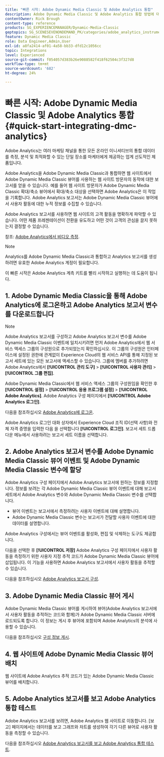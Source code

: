 ```yaml
---
title: "빠른 시작: Adobe Dynamic Media Classic 및 Adobe Analytics 통합"
description: Adobe Dynamic Media Classic 및 Adobe Analytics 통합 방법에 대한 소개 및 빠른 시작입니다.
contentOwner: Rick Brough
content-type: reference
products: SG_EXPERIENCEMANAGER/Dynamic-Media-Classic
geptopics: SG_SCENESEVENONDEMAND_PK/categories/adobe_analytics_instrumentation_kit
feature: Dynamic Media Classic
role: Data Engineer,Admin,User
exl-id: a8fa2414-af01-4a58-bb33-dfd12c1056cc
topic: Integrations
level: Experienced
source-git-commit: f054057d383b26e9088582f418f62504c3f327d8
workflow-type: tm+mt
source-wordcount: '682'
ht-degree: 24%

---
```


# 빠른 시작: Adobe Dynamic Media Classic 및 Adobe Analytics 통합 {#quick-start-integrating-dmc-analytics}

Adobe Analytics는 여러 마케팅 채널을 통한 모든 온라인 이니셔티브의 통합 데이터를 측정, 분석 및 최적화할 수 있는 단일 장소를 마케터에게 제공하는 업계 선도적인 제품입니다.

Adobe Analytics을 Adobe Dynamic Media Classic과 통합하면 웹 사이트에서 Adobe Dynamic Media Classic 뷰어를 사용하는 웹 사이트 방문자의 동작에 대한 보고서를 얻을 수 있습니다. 예를 들어 웹 사이트 방문자가 Adobe Dynamic Media Classic 확대/축소 뷰어에서 확대/축소 대상을 선택하면 Adobe Analytics은 이 작업을 기록합니다. Adobe Analytics 보고서는 Adobe Dynamic Media Classic 뷰어에서 사용자 활동에 대한 누적 정보를 수집할 수 있습니다.

Adobe Analytics 보고서를 사용하면 웹 사이트의 고객 활동을 명확하게 파악할 수 있습니다. 어떤 제품 프레젠테이션이 전환을 유도하고 어떤 것이 고객의 관심을 끌지 못하는지 결정할 수 있습니다.

참조: [Adobe Analytics에서 비디오 측정](https://experienceleague.adobe.com/en/docs/media-analytics/using/media-overview).

>[!NOTE]
>
>Analytics를 Adobe Dynamic Media Classic과 통합하고 Analytics 보고서를 생성하려면 유효한 Adobe Analytics 계정이 필요합니다.

이 빠른 시작은 Adobe Analytics 계측 키트를 빨리 시작하고 실행하는 데 도움이 됩니다.

## 1. Adobe Dynamic Media Classic을 통해 Adobe Analytics에 로그온하고 Adobe Analytics 보고서 변수를 다운로드합니다

>[!NOTE]
>
>Adobe Analytics 보고서를 구성하고 Adobe Analytics 보고서 변수를 Adobe Dynamic Media Classic 이벤트에 일치시키려면 먼저 Adobe Analytics에서 웹 서비스 액세스 그룹의 구성원으로 추가되었는지 확인하십시오. 이 그룹의 구성원은 인터페이스에 설정된 권한에 관계없이 Experience Cloud의 웹 서비스 API를 통해 지정된 보고서 세트에 있는 모든 보고서에 액세스할 수 있습니다. 그룹에 멤버를 추가하려면 Adobe Analytics에서 **[!UICONTROL 관리 도구]** > **[!UICONTROL 사용자 관리]** > **[!UICONTROL 그룹 편집]**.

Adobe Dynamic Media Classic에서 웹 서비스 액세스 그룹의 구성원임을 확인한 후 **[!UICONTROL 설정]** > **[!UICONTROL 응용 프로그램 설정]** > **[!UICONTROL Adobe Analytics]**. Adobe Analytics 구성 페이지에서 **[!UICONTROL Adobe Analytics 로그인]**.

다음을 참조하십시오 [Adobe Analytics에 로그온](log-analytics.md#log_in_to_adobe_analytics).

Adobe Analytics 로그인 대화 상자에서 Experience Cloud 조직 ID(선택 사항)와 전체 자격 증명을 입력한 다음 을 선택합니다 **[!UICONTROL 로그인]**. 보고서 세트 드롭다운 메뉴에서 사용하려는 보고서 세트 이름을 선택합니다.

## 2. Adobe Analytics 보고서 변수를 Adobe Dynamic Media Classic 뷰어 이벤트 및 Adobe Dynamic Media Classic 변수에 할당

Adobe Analytics 구성 페이지에서 Adobe Analytics 보고서에 원하는 정보를 지정합니다. 정보를 보려는 각 Adobe Dynamic Media Classic 뷰어 이벤트에 대해 보고서 세트에서 Adobe Analytics 변수와 Adobe Dynamic Media Classic 변수를 선택합니다.

* 뷰어 이벤트는 보고서에서 측정하려는 사용자 이벤트에 대해 설명합니다.
* Adobe Dynamic Media Classic 변수는 보고서가 전달할 사용자 이벤트에 대한 데이터를 설명합니다.

Adobe Analytics 구성에서는 뷰어 이벤트를 활성화, 편집 및 삭제하는 도구도 제공합니다.

다음을 선택한 후 **[!UICONTROL 저장]** Adobe Analytics 구성 페이지에서 사용자 활동을 측정하기 위한 사용자 지정 추적 코드가 Adobe Dynamic Media Classic 뷰어에 삽입됩니다. 이 기능을 사용하면 Adobe Analytics 보고서에서 사용자 활동을 추적할 수 있습니다.

다음을 참조하십시오 [Adobe Analytics 보고서 구성](configuring-analytics-reports.md#configuring_adobe_analytics_reports).

## 3. Adobe Dynamic Media Classic 뷰어 게시

Adobe Dynamic Media Classic 뷰어를 게시하여 뷰어(Adobe Analytics 보고서에서 사용자 활동을 추적하는 코드와 함께)가 Adobe Dynamic Media Classic 서버에 로드되도록 합니다. 이 정보는 게시 후 뷰어에 포함되며 Adobe Analytics의 분석에 사용할 수 있습니다.

다음을 참조하십시오 [구성 정보 게시](publishing-analytics-configuration-information.md#publishing_adobe_analytics_configuration_information).

## 4. 웹 사이트에 Adobe Dynamic Media Classic 뷰어 배치

웹 사이트에 Adobe Analytics 추적 코드가 있는 Adobe Dynamic Media Classic 뷰어를 배치합니다.

## 5. Adobe Analytics 보고서를 보고 Adobe Analytics 통합 테스트

Adobe Analytics 보고서를 보려면, Adobe Analytics 웹 사이트로 이동합니다. [보고] 페이지에서는 데이터를 보고 그래프와 차트를 생성하여 각기 다른 뷰어로 사용자 활동을 측정할 수 있습니다.

다음을 참조하십시오 [Adobe Analytics 보고서를 보고 Adobe Analytics 통합 테스트](testing-integration-viewing-analytics-report.md#testing_the_integration_by_viewing_an_adobe_analytics_report).
